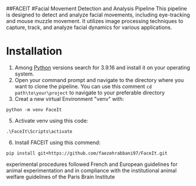 ##FACEIT
#Facial Movement Detection and Analysis Pipeline
This pipeline is designed to detect and analyze facial movements, including eye-tracking and mouse muzzle movement. It utilizes image processing techniques to capture, track, and analyze facial dynamics for various applications.



# Installation
1. Among [Python](https://www.python.org/downloads/) versions search for 3.9.16 and install it on your operating system.
2. Open your command prompt and navigate to the directory where you want to clone the pipeline. You can use this comment `cd path\to\your\project` to navigate to your preferable directory
4. Creat a new virtual Environment "venv" with:
```
python -m venv FaceIt
```
5. Activate venv using this code:
```
.\FaceIt\Scripts\activate
```
6. Install FACEIT using this commend:
```
pip install git+https://github.com/faezehrabbani97/FaceIt.git
```

experimental procedures followed French and European guidelines for animal experimentation and in compliance with the institutional animal welfare guidelines of the Paris Brain Institute
